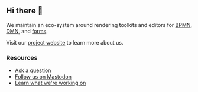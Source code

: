 ## Hi there 👋

We maintain an eco-system around rendering toolkits and editors for [BPMN](https://github.com/bpmn-io/bpmn-js), [DMN](https://github.com/bpmn-io/dmn-js), and [forms](https://github.com/bpmn-io/form-js). 

Visit our [project website](https://bpmn.io/) to learn more about us. 


### Resources

* [Ask a question](https://forum.bpmn.io/)
* [Follow us on Mastodon](https://fosstodon.org/@bpmn_io)
* [Learn what we're working on](https://tasks.bpmn.io/)
